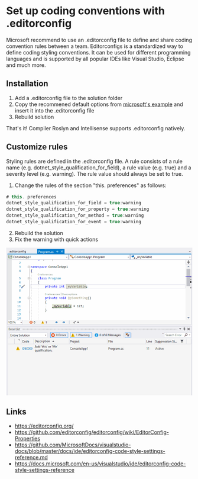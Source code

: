 # Set up coding conventions with .editorconfig

Microsoft recommend to use an .editorconfig file to define and share coding convention rules between a team.
Editorconfigs is a standardized way to define coding styling conventions. It can be used for different programming languages and is supported by all popular IDEs like Visual Studio, Eclipse and much more.

## Installation

1. Add a .editorconfig file to the solution folder
2. Copy the recommened default options from [microsoft's example](https://github.com/MicrosoftDocs/visualstudio-docs/blob/master/docs/ide/editorconfig-code-style-settings-reference.md) and insert it into the .editorconfig file
3. Rebuild solution

That's it! Compiler Roslyn and Intellisense supports .editorconfig natively.

## Customize rules

Styling rules are defined in the .editorconfig file. 
A rule consists of a rule name (e.g. dotnet_style_qualification_for_field), a rule value (e.g. true) and a severity level (e.g. warning).
The rule value should always be set to true.

1. Change the rules of the section "this. preferences" as follows:

```csharp
# this. preferences
dotnet_style_qualification_for_field = true:warning
dotnet_style_qualification_for_property = true:warning
dotnet_style_qualification_for_method = true:warning
dotnet_style_qualification_for_event = true:warning
```

2. Rebuild the solution
3. Fix the warning with quick actions


![Live Demo](./images/editorconfig-livedemo.gif "Live Demo")


## Links

* https://editorconfig.org/
* https://github.com/editorconfig/editorconfig/wiki/EditorConfig-Properties
* https://github.com/MicrosoftDocs/visualstudio-docs/blob/master/docs/ide/editorconfig-code-style-settings-reference.md
* https://docs.microsoft.com/en-us/visualstudio/ide/editorconfig-code-style-settings-reference